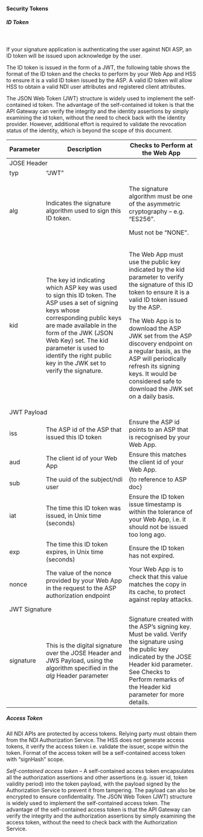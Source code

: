 #### Security Tokens

##### ID Token
<br/>

If your signature application is authenticating the user against NDI ASP, an ID token will be issued upon acknowledge by the user.

The ID token is issued in the form of a JWT, the following table shows the format of the ID token and the checks to perform by your Web App and HSS to ensure it is a valid ID token issued by the ASP. A valid ID token will allow HSS to obtain a valid NDI user attributes and registered client attributes.

The JSON Web Token (JWT) structure is widely used to implement the self-contained id token. The advantage of the self-contained id token is that the API Gateway can verify the integrity and the identity assertions by simply examining the id token, without the need to check back with the identity provider. However, additional effort is required to validate the revocation status of the identity, which is beyond the scope of this document.

<table>
<thead>
<tr class="header">
<th>Parameter</th>
<th>Description</th>
<th>Checks to Perform at the Web App</th>
</tr>
</thead>
<tbody>
<tr class="odd">
<td align="left" colspan=3>JOSE Header</td>
</tr>
<tr class="even">
<td>typ</td>
<td>“JWT”</td>
<td></td>
</tr>
<tr class="odd">
<td>alg</td>
<td>Indicates the signature algorithm used to sign this ID token.</td>
<td><p>The signature algorithm must be one of the asymmetric cryptography – e.g. “ES256”.</p>
<p>Must not be “NONE”.</p></td>
</tr>
<tr class="even">
<td>kid</td>
<td>The key id indicating which ASP key was used to sign this ID token. The ASP uses a set of signing keys whose corresponding public keys are made available in the form of the JWK (JSON Web Key) set. The kid parameter is used to identify the right public key in the JWK set to verify the signature.</td>
<td><p>The Web App must use the public key indicated by the kid parameter to verify the signature of this ID token to ensure it is a valid ID token issued by the ASP.</p>
<p>The Web App is to download the ASP JWK set from the ASP discovery endpoint on a regular basis, as the ASP will periodically refresh its signing keys. It would be considered safe to download the JWK set on a daily basis.</p></td>
</tr>
<tr class="odd">
<td align="left" colspan=3>JWT Payload</td>
</tr>
<tr class="even">
<td>iss</td>
<td>The ASP id of the ASP that issued this ID token</td>
<td>Ensure the ASP id points to an ASP that is recognised by your Web App.</td>
</tr>
<tr class="odd">
<td>aud</td>
<td>The client id of your Web App</td>
<td>Ensure this matches the client id of your Web App.</td>
</tr>
<tr class="even">
<td>sub</td>
<td>The uuid of the subject/ndi user</td>
<td>{to reference to ASP doc}</td>
</tr>
<tr class="odd">
<td>iat</td>
<td>The time this ID token was issued, in Unix time (seconds)</td>
<td>Ensure the ID token issue timestamp is within the tolerance of your Web App, i.e. it should not be issued too long ago.</td>
</tr>
<tr class="even">
<td>exp</td>
<td>The time this ID token expires, in Unix time (seconds)</td>
<td>Ensure the ID token has not expired.</td>
</tr>
<tr class="odd">
<td>nonce</td>
<td>The value of the nonce provided by your Web App in the request to the ASP authorization endpoint</td>
<td>Your Web App is to check that this value matches the copy in its cache, to protect against replay attacks.</td>
</tr>
<tr class="even">
<td align="left" colspan=3>JWT Signature</td>
</tr>
<tr class="odd">
<td>signature</td>
<td>This is the digital signature over the JOSE Header and JWS Payload, using the algorithm specified in the <em>alg</em> Header parameter</td>
<td>Signature created with the ASP’s signing key. Must be valid. Verify the signature using the public key indicated by the JOSE Header kid parameter. See Checks to Perform remarks of the Header kid parameter for more details.</td>
</tr>
</tbody>
</table>

##### Access Token

All NDI APIs are protected by access tokens. Relying party must obtain them from the NDI Authorization Service. The HSS does not generate
access tokens, it verify the access token i.e. validate the issuer, scope within the token. Format of the access token will be a self-contained access token with “signHash” scope.

*Self-contained access token* – A self-contained access token encapsulates all the authorization assertions and other assertions (e.g. issuer id, token validity period) into the token payload, with the payload signed by the Authorization Service to prevent it from tampering. The payload can also be encrypted to ensure confidentiality. The JSON Web Token (JWT) structure is widely used to implement the self-contained access token. The advantage of the self-contained access token is that the API Gateway can verify the integrity and the authorization assertions by simply examining the access token, without the need to check back with the Authorization Service.